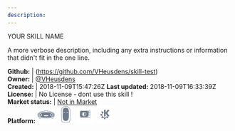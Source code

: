 ```yaml
---
description: 
---
```

YOUR SKILL NAME

A more verbose description, including any extra instructions or
information that didn't fit in the one line.

**Github:** | (https://github.com/VHeusdens/skill-test)  
**Owner:** | [@VHeusdens](https://github.com/VHeusdens)  
**Created:** | 2018-11-09T15:47:26Z  **Last updated:** 2018-11-09T16:33:39Z  
**License:** | No License - dont use this skill !  
**Market status:** | [Not in Market](https://market.mycroft.ai/skill/)  
**Platform:**   ![](.gitbook/assets/mark-1-icon.png)  ![](.gitbook/assets/mark-2-icon.png)  ![](.gitbook/assets/picroft-icon.png)  ![](.gitbook/assets/kde.png)   
